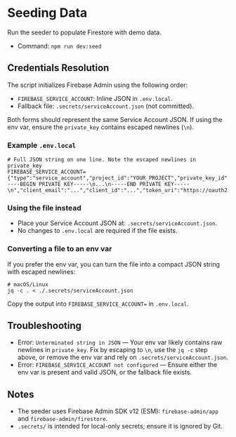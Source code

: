 # Seeding Data

Run the seeder to populate Firestore with demo data.

- Command: `npm run dev:seed`

## Credentials Resolution
The script initializes Firebase Admin using the following order:
- `FIREBASE_SERVICE_ACCOUNT`: Inline JSON in `.env.local`.
- Fallback file: `.secrets/serviceAccount.json` (not committed).

Both forms should represent the same Service Account JSON. If using the env var, ensure the `private_key` contains escaped newlines (`\n`).

### Example `.env.local`
```
# Full JSON string on one line. Note the escaped newlines in private_key
FIREBASE_SERVICE_ACCOUNT={"type":"service_account","project_id":"YOUR_PROJECT","private_key_id":"...","private_key":"-----BEGIN PRIVATE KEY-----\n...\n-----END PRIVATE KEY-----\n","client_email":"...","client_id":"...","token_uri":"https://oauth2.googleapis.com/token"}
```

### Using the file instead
- Place your Service Account JSON at: `.secrets/serviceAccount.json`.
- No changes to `.env.local` are required if the file exists.

### Converting a file to an env var
If you prefer the env var, you can turn the file into a compact JSON string with escaped newlines:
```
# macOS/Linux
jq -c . < ./.secrets/serviceAccount.json
```
Copy the output into `FIREBASE_SERVICE_ACCOUNT=` in `.env.local`.

## Troubleshooting
- Error: `Unterminated string in JSON` — Your env var likely contains raw newlines in `private_key`. Fix by escaping to `\n`, use the `jq -c` step above, or remove the env var and rely on `.secrets/serviceAccount.json`.
- Error: `FIREBASE_SERVICE_ACCOUNT not configured` — Ensure either the env var is present and valid JSON, or the fallback file exists.

## Notes
- The seeder uses Firebase Admin SDK v12 (ESM): `firebase-admin/app` and `firebase-admin/firestore`.
- `.secrets/` is intended for local-only secrets; ensure it is ignored by Git.
